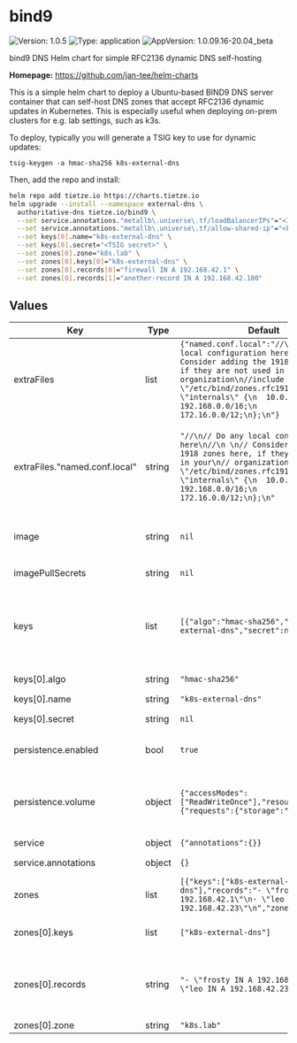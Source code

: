 # bind9



![Version: 1.0.5](https://img.shields.io/badge/Version-1.0.5-informational?style=flat-square) ![Type: application](https://img.shields.io/badge/Type-application-informational?style=flat-square) ![AppVersion: 1.0.09.16-20.04_beta](https://img.shields.io/badge/AppVersion-1.0.09.16--20.04_beta-informational?style=flat-square) 

bind9 DNS Helm chart for simple RFC2136 dynamic DNS self-hosting

**Homepage:** <https://github.com/jan-tee/helm-charts>

This is a simple helm chart to deploy a Ubuntu-based BIND9 DNS server container that can self-host DNS zones that accept RFC2136 dynamic updates in Kubernetes. This is especially useful when deploying on-prem clusters for e.g. lab settings, such as k3s.

To deploy, typically you will generate a TSIG key to use for dynamic updates:

```
tsig-keygen -a hmac-sha256 k8s-external-dns
```

Then, add the repo and install:

```bash
helm repo add tietze.io https://charts.tietze.io
helm upgrade --install --namespace external-dns \
  authoritative-dns tietze.io/bind9 \
  --set service.annotations."metallb\.universe\.tf/loadBalancerIPs"="<IP for MetalLB>" \
  --set service.annotations."metallb\.universe\.tf/allow-shared-ip"="<key to share IP for TCP/UDP DNS in MetalLB>" \
  --set keys[0].name="k8s-external-dns" \
  --set keys[0].secret="<TSIG secret>" \
  --set zones[0].zone="k8s.lab" \
  --set zones[0].keys[0]="k8s-external-dns" \
  --set zones[0].records[0]="firewall IN A 192.168.42.1" \
  --set zones[0].records[1]="another-record IN A 192.168.42.100"
```







## Values

| Key | Type | Default | Description |
|-----|------|---------|-------------|
| extraFiles | list | `{"named.conf.local":"//\n// Do any local configuration here\n//\n \n// Consider adding the 1918 zones here, if they are not used in your\n// organization\n//include \"/etc/bind/zones.rfc1918\";\n\nacl \"internals\" {\n  10.0.0.0/8;\n  192.168.0.0/16;\n  172.16.0.0/12;\n};\n"}` | Any extra files that should go into `/etc/bind/` |
| extraFiles."named.conf.local" | string | `"//\n// Do any local configuration here\n//\n \n// Consider adding the 1918 zones here, if they are not used in your\n// organization\n//include \"/etc/bind/zones.rfc1918\";\n\nacl \"internals\" {\n  10.0.0.0/8;\n  192.168.0.0/16;\n  172.16.0.0/12;\n};\n"` | Any additional settings for `named.conf.local`; the ACL "internals" MUST remain defined, as it is used to give "AXFR" zone privileges (zone transfer) |
| image | string | `nil` | The image to use. Defaults to ubuntu/bind9 and in the chart's `appVersion`. |
| imagePullSecrets | string | `nil` | The name of the registry secret to use |
| keys | list | `[{"algo":"hmac-sha256","name":"k8s-external-dns","secret":null}]` | List of TSIG keys for dynamic updates. Generate keys in BIND with this command: `tsig-keygen -a hmac-sha256 k8s-external-dns`` |
| keys[0].algo | string | `"hmac-sha256"` | The key algo; defaults to "hmac-sha256" |
| keys[0].name | string | `"k8s-external-dns"` | The name of the key |
| keys[0].secret | string | `nil` | The TSIG secret for this key |
| persistence.enabled | bool | `true` | Set to `true` to enable persistance for zone files |
| persistence.volume | object | `{"accessModes":["ReadWriteOnce"],"resources":{"requests":{"storage":"100M"}}}` | The data for the `PersistentVolumeClaim` for state storage. Typically you'll want to add at least a storageClassName |
| service | object | `{"annotations":{}}` | Service settings |
| service.annotations | object | `{}` | object Annotations to add to the service |
| zones | list | `[{"keys":["k8s-external-dns"],"records":"- \"frosty IN A 192.168.42.1\"\n- \"leo IN A 192.168.42.23\"\n","zone":"k8s.lab"}]` | list DNS zones (domains). |
| zones[0].keys | list | `["k8s-external-dns"]` | list(string) The names of keys authorized to update the zone |
| zones[0].records | string | `"- \"frosty IN A 192.168.42.1\"\n- \"leo IN A 192.168.42.23\"\n"` | list(string) Any extra records you want to add for the zone. E.g. `frosty IN A 192.168.42.1`. One record per list entry. |
| zones[0].zone | string | `"k8s.lab"` | zone name |